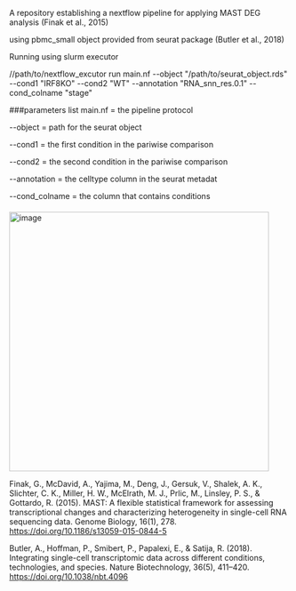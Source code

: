 A repository establishing a nextflow pipeline for applying MAST DEG analysis (Finak et al., 2015)


using pbmc_small object provided from seurat package (Butler et al., 2018)


Running using slurm executor

//path/to/nextflow_excutor run main.nf --object "/path/to/seurat_object.rds" --cond1 "IRF8KO" --cond2 "WT" --annotation "RNA_snn_res.0.1" --cond_colname "stage"

###parameters list
main.nf = the pipeline protocol

--object = path for the seurat object

--cond1 = the first condition in the pariwise comparison

--cond2 = the second condition in the pariwise comparison

--annotation = the celltype column in the seurat metadat

--cond_colname = the column that contains conditions 
####

<img width="467" alt="image" src="https://github.com/user-attachments/assets/5d250dc7-2849-4340-a1fe-f0325891685b" />


Finak, G., McDavid, A., Yajima, M., Deng, J., Gersuk, V., Shalek, A. K., Slichter, C. K., Miller, H. W., McElrath, M. J., Prlic, M., Linsley, P. S., & Gottardo, R. (2015). MAST: A flexible statistical framework for assessing transcriptional changes and characterizing heterogeneity in single-cell RNA sequencing data. Genome Biology, 16(1), 278. https://doi.org/10.1186/s13059-015-0844-5

Butler, A., Hoffman, P., Smibert, P., Papalexi, E., & Satija, R. (2018). Integrating single-cell transcriptomic data across different conditions, technologies, and species. Nature Biotechnology, 36(5), 411–420. https://doi.org/10.1038/nbt.4096


